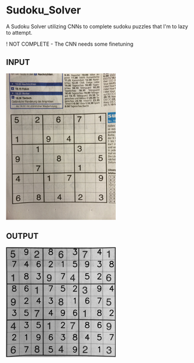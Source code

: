 # Sudoku_Solver

A Sudoku Solver utilizing CNNs to complete sudoku puzzles that I'm to lazy to attempt.


! NOT COMPLETE - The CNN needs some finetuning

## INPUT

<img src="https://github.com/xavierohan/Sudoku_Solver/blob/master/sudoko/test.jpg" width="300">


## OUTPUT

<img src="https://github.com/xavierohan/Sudoku_Solver/blob/master/output.jpg" width="300">
